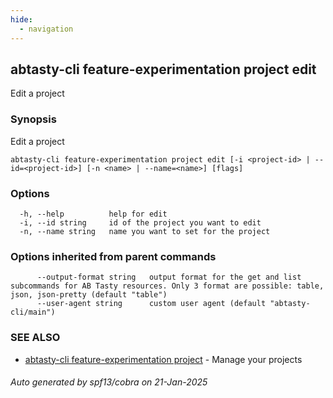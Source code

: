 ```yaml
---
hide:
  - navigation
---
```

## abtasty-cli feature-experimentation project edit

Edit a project

### Synopsis

Edit a project

```
abtasty-cli feature-experimentation project edit [-i <project-id> | --id=<project-id>] [-n <name> | --name=<name>] [flags]
```

### Options

```
  -h, --help          help for edit
  -i, --id string     id of the project you want to edit
  -n, --name string   name you want to set for the project
```

### Options inherited from parent commands

```
      --output-format string   output format for the get and list subcommands for AB Tasty resources. Only 3 format are possible: table, json, json-pretty (default "table")
      --user-agent string      custom user agent (default "abtasty-cli/main")
```

### SEE ALSO

* [abtasty-cli feature-experimentation project](abtasty-cli_feature-experimentation_project.md)	 - Manage your projects

###### Auto generated by spf13/cobra on 21-Jan-2025
